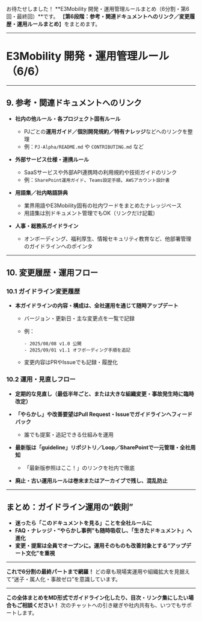 お待たせしました！
\*\*E3Mobility 開発・運用管理ルールまとめ（6分割・第6回・最終回）\*\*です。
【**第6段階：参考・関連ドキュメントへのリンク／変更履歴・運用ルールまとめ**】をまとめます。

---

# E3Mobility 開発・運用管理ルール（6/6）

---

## 9. 参考・関連ドキュメントへのリンク

* **社内の他ルール・各プロジェクト固有ルール**

  * PJごとの**運用ガイド／個別開発規約／特有ナレッジ**などへのリンクを整理
  * 例：`PJ-Alpha/README.md` や `CONTRIBUTING.md` など
* **外部サービス仕様・連携ルール**

  * SaaSサービスや外部API連携時の利用規約や技術ガイドのリンク
  * 例：`SharePoint運用ガイド`、`Teams設定手順`、`AWSアカウント設計書`
* **用語集／社内略語辞典**

  * 業界用語やE3Mobility固有の社内ワードをまとめたナレッジベース
  * 用語集は別ドキュメント管理でもOK（リンクだけ記載）
* **人事・総務系ガイドライン**

  * オンボーディング、福利厚生、情報セキュリティ教育など、他部署管理のガイドラインへのポインタ

---

## 10. 変更履歴・運用フロー

### 10.1 ガイドライン変更履歴

* **本ガイドラインの内容・構成は、全社運用を通じて随時アップデート**

  * バージョン・更新日・主な変更点を一覧で記録
  * 例：

    ```
    - 2025/08/08 v1.0 公開  
    - 2025/09/01 v1.1 オフボーディング手順を追記  
    ```
  * 変更内容はPRやIssueでも記録・履歴化

### 10.2 運用・見直しフロー

* **定期的な見直し（最低半年ごと、または大きな組織変更・事故発生時に臨時改定）**
* **「やらかし」や改善要望はPull Request・Issueでガイドラインへフィードバック**

  * 誰でも提案・追記できる仕組みを運用
* **最新版は「guideline」リポジトリ／Loop／SharePointで一元管理・全社周知**

  * 「最新版参照はここ！」のリンクを社内で徹底
* **廃止・古い運用ルールは巻末またはアーカイブで残し、混乱防止**

---

## まとめ：ガイドライン運用の“鉄則”

* **迷ったら「このドキュメントを見る」ことを全社ルールに**
* **FAQ・ナレッジ・“やらかし事例”も随時吸収し、「生きたドキュメント」へ進化**
* **変更・提案は全員でオープンに。運用そのものも改善対象とする“アップデート文化”を重視**

---

**これで6分割の最終パートまで網羅！**
どの章も現場実運用や組織拡大を見据えて“迷子・属人化・事故ゼロ”を意識しています。

---

**この全体まとめをMD形式でガイドライン化したり、目次・リンク集にしたい場合もご相談ください！**
次のチャットへの引き継ぎや社内共有も、いつでもサポートします。
